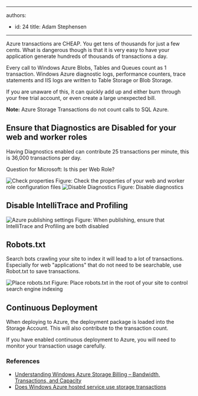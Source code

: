 

---
authors:
  - id: 24
    title: Adam Stephensen
---




<span class='intro'> Azure transactions are CHEAP. You get tens of thousands for just a few cents. What is dangerous though is that it is very easy to have your application generate hundreds of thousands of transactions a day. </span>

<p>Every call to Windows Azure Blobs, Tables and Queues count as 1 transaction. Windows Azure diagnostic logs, performance counters, trace statements and IIS logs are written to Table Storage or Blob Storage.</p>
<p>If you are unaware of this, it can quickly add up and either burn through your free trial account, or even create a large unexpected bill.</p>
<p><strong>Note&#58;</strong> Azure Storage Transactions do not count calls to SQL Azure.</p>
<h2>Ensure that Diagnostics are Disabled for your web and worker roles</h2>
<p>Having Diagnostics enabled can contribute 25 transactions per minute, this is 36,000 transactions per day.</p>
<p>Question for Microsoft&#58; Is this per Web Role?</p>

<img src="/PublishingImages/azure-check-properties.jpg" alt="Check properties" class="ms-rteCustom-ImageArea" />
<span class="ms-rteCustom-FigureNormal">Figure&#58; Check the properties of your web and worker role configuration files</span>

<img src="/PublishingImages/azure-disable-diagnostics.jpg" alt="Disable Diagnostics" class="ms-rteCustom-ImageArea" />
<span class="ms-rteCustom-FigureNormal">Figure&#58; Disable diagnostics</span>

<h2>Disable IntelliTrace and Profiling</h2>

<img src="/PublishingImages/azure-publishing-settings.jpg" alt="Azure publishing settings" class="ms-rteCustom-ImageArea" />
<span class="ms-rteCustom-FigureNormal">Figure&#58; When publishing, ensure that IntelliTrace and Profiling are both disabled</span>

<h2>Robots.txt </h2>
<p>Search bots crawling your site to index it will lead to a lot of transactions. Especially for web &quot;applications&quot; that do not need to be searchable, use Robot.txt to save transactions.</p>

<img src="/PublishingImages/azure-robots.jpg" alt="Place robots.txt" class="ms-rteCustom-ImageArea" />
<span class="ms-rteCustom-FigureNormal">Figure&#58; Place robots.txt in the root of your site to control search engine indexing</span>

<h2>Continuous Deployment</h2>
<p>When deploying to Azure, the deployment package is loaded into the Storage Account. This will also contribute to the transaction count.</p>
<p>If you have enabled continuous deployment to Azure, you will need to monitor your transaction usage carefully.</p>

<h3>References</h3>
<ul>

<li><a href="http&#58;//blogs.msdn.com/b/windowsazurestorage/archive/2010/07/09/understanding-windows-azure-storage-billing-bandwidth-transactions-and-capacity.aspx%20target=">Understanding Windows Azure Storage Billing – Bandwidth, Transactions, and Capacity</a></li>
<li><a href="http&#58;//serverfault.com/questions/363803/does-windows-azure-hosted-service-use-storage-transactions%20target=">Does Windows Azure hosted service use storage transactions</a></li>
</ul>






